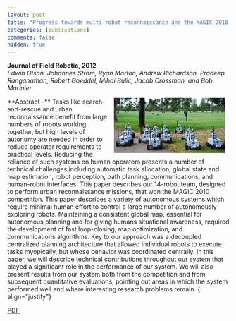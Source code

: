 ```yaml
---
layout: post
title: "Progress towards multi-robot reconnaissance and the MAGIC 2010 Competition"
categories: [publications]
comments: false
hidden: true
---
```


**Journal of Field Robotic, 2012**<br>
*Edwin Olson, Johannes Strom, Ryan Morton, Andrew Richardson,
Pradeep Ranganathan, Robert Goeddel, Mihai Bulic, Jacob Crossman, and
Bob Marinier*

<img src="/images/magic-jfr.jpg" align="right" hspace="10px" width="50%">
**Abstract -**
Tasks like search-and-rescue and urban reconnaissance benefit from large numbers
of robots working together, but high levels of autonomy are needed in order to
reduce operator requirements to practical levels. Reducing the reliance of such
systems on human operators presents a number of technical challenges including
automatic task allocation, global state and map estimation, robot perception,
path planning, communications, and human-robot interfaces. This paper describes
our 14-robot team, designed to perform urban reconnaissance missions, that won
the MAGIC 2010 competition. This paper describes a variety of autonomous systems
which require minimal human effort to control a large number of autonomously
exploring robots. Maintaining a consistent global map, essential for autonomous
planning and for giving humans situational awareness, required the development
of fast loop-closing, map optimization, and communications algorithms. Key to
our approach was a decoupled centralized planning architecture that allowed
individual robots to execute tasks myopically, but whose behavior was
coordinated centrally. In this paper, we will describe technical contributions
throughout our system that played a significant role in the performance of our
system. We will also present results from our system both from the competition
and from subsequent quantitative evaluations, pointing out areas in which the
system performed well and where interesting research problems remain.
{: align="justify"}

[PDF](http://april.eecs.umich.edu/pdfs/olson2012jfr.pdf)
